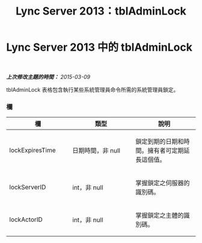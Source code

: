 ﻿---
title: Lync Server 2013：tblAdminLock
TOCTitle: tblAdminLock
ms:assetid: 785a43c0-6892-474c-821c-fa9cdbeb99d8
ms:mtpsurl: https://technet.microsoft.com/zh-tw/library/Gg558665(v=OCS.15)
ms:contentKeyID: 49291383
ms.date: 08/10/2015
mtps_version: v=OCS.15
ms.translationtype: HT
---

# Lync Server 2013 中的 tblAdminLock

 

_**上次修改主題的時間：** 2015-03-09_

tblAdminLock 表格包含執行某些系統管理員命令所需的系統管理員鎖定。

### 欄

<table>
<colgroup>
<col style="width: 33%" />
<col style="width: 33%" />
<col style="width: 33%" />
</colgroup>
<thead>
<tr class="header">
<th>欄</th>
<th>類型</th>
<th>說明</th>
</tr>
</thead>
<tbody>
<tr class="odd">
<td><p>lockExpiresTime</p></td>
<td><p>日期時間，非 null</p></td>
<td><p>鎖定到期的日期和時間。擁有者可定期延長這個值。</p></td>
</tr>
<tr class="even">
<td><p>lockServerID</p></td>
<td><p>int，非 null</p></td>
<td><p>掌握鎖定之伺服器的識別碼。</p></td>
</tr>
<tr class="odd">
<td><p>lockActorID</p></td>
<td><p>int，非 null</p></td>
<td><p>掌握鎖定之主體的識別碼。</p></td>
</tr>
</tbody>
</table>

